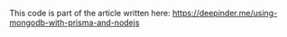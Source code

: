 This code is part of the article written here: https://deepinder.me/using-mongodb-with-prisma-and-nodejs
